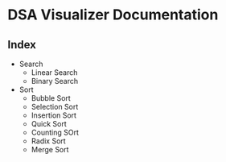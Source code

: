 # DSA Visualizer Documentation

## Index

- Search
    - Linear Search
    - Binary Search
- Sort
    - Bubble Sort
    - Selection Sort
    - Insertion Sort
    - Quick Sort
    - Counting SOrt
    - Radix Sort
    - Merge Sort
